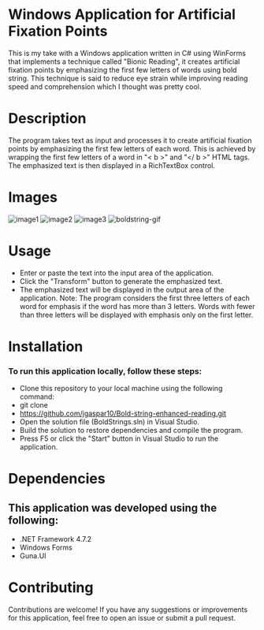 # Windows Application for Artificial Fixation Points

This is my take with a Windows application written in C# using WinForms that implements a technique called "Bionic Reading", it creates artificial fixation points by emphasizing the first few letters of words using bold string. This technique is said to reduce eye strain while improving reading speed and comprehension which I thought was pretty cool.

# Description

The program takes text as input and processes it to create artificial fixation points by emphasizing the first few letters of each word. This is achieved by wrapping the first few letters of a word in "< b >" and "</ b >" HTML tags. The emphasized text is then displayed in a RichTextBox control.

# Images 

![image1](https://github.com/jgaspar10/Bold-string-enhanced-reading/assets/61797706/d9dcb0d5-5c02-4aa5-90a5-2d95e2ea0a80)
![image2](https://github.com/jgaspar10/Bold-string-enhanced-reading/assets/61797706/bfb6f8de-b833-4076-9df8-a7644925ffe3)
![image3](https://github.com/jgaspar10/Bold-string-enhanced-reading/assets/61797706/bf84dc34-e121-4999-8dc9-e7a39acc07d6)
![boldstring-gif](https://github.com/jgaspar10/Bold-string-enhanced-reading/assets/61797706/4549daac-f68f-4511-a225-aada2319e4a0)



# Usage
- Enter or paste the text into the input area of the application.
- Click the "Transform" button to generate the emphasized text.
- The emphasized text will be displayed in the output area of the application.
Note: The program considers the first three letters of each word for emphasis if the word has more than 3 letters. Words with fewer than three letters will be displayed with emphasis only on the first letter.

# Installation

### To run this application locally, follow these steps:

- Clone this repository to your local machine using the following command:
- git clone 
- https://github.com/jgaspar10/Bold-string-enhanced-reading.git
- Open the solution file (BoldStrings.sln) in Visual Studio.
- Build the solution to restore dependencies and compile the program.
- Press F5 or click the "Start" button in Visual Studio to run the application.

# Dependencies

## This application was developed using the following:

- .NET Framework 4.7.2
- Windows Forms
- Guna.UI

# Contributing

Contributions are welcome! If you have any suggestions or improvements for this application, feel free to open an issue or submit a pull request.
